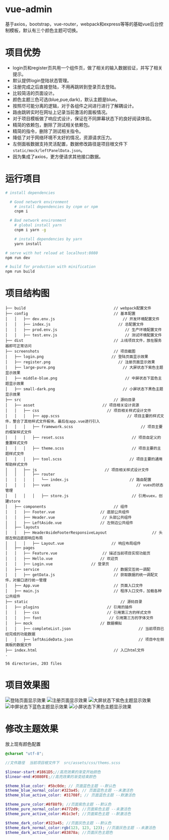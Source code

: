 # vue-admin

基于axios，bootstrap，vue-router，webpack和express等等的基础vue后台控制模板，默认有三个颜色主题可切换。

# 项目优势

- login页和register页共用一个组件页，做了相关的输入数据验证，并写了相关提示。
- 默认提供login登陆状态管理。
- 注册完成之后直接登陆，不用再跳转到登录页去登陆。
- 比较简洁的页面设计。
- 颜色主题三色可选(blue,pue,dark)，默认主题是blue。
- 按照尽可能分离的逻辑，对于各组件之间进行进行了解耦设计。
- 路由跳转实时在网址上记录当前激活的面板情况。
- 对于项目模板做了响应式设计，保证在不同屏幕状态下的良好阅读体验。
- 精简的依赖包，删除了测试相关依赖包。
- 精简的指令，删除了测试相关指令。
- 降低了对于网络环境不太好的情况，资源请求压力。
- 左侧面板数据支持灵活配置，数据修改路径是项目根文件下`static/mock/leftPanelData.json`。
- 因为集成了axios，更方便请求其他接口数据。

# 运行项目

``` bash
# install dependencies

  # Good network environment
    # install dependencies by cnpm or npm
    cnpm i

  # Bad network environment
    # global install yarn
    cnpm i yarn -g

    # install dependencies by yarn
    yarn install

# serve with hot reload at localhost:8080
npm run dev

# build for production with minification
npm run build

```

# 项目结构图

```text
├── build                                       // webpack配置文件
├── config                                      // 基本配置
│   │   ├── dev.env.js                              // 开发环境配置文件
│   │   ├── index.js                              // 总配置文件
│   │   ├── prod.env.js                              // 生产环境配置文件
│   │   ├── test.env.js                              // 测试环境配置文件
├── dist                                        // 上线项目文件，放在服务器即可正常访问
├── screenshots                                 // 项目截图
│   ├── login.png                              // 登陆页面显示效果
│   ├── register.png                              // 注册页面显示效果
│   ├── large-pure.png                              // 大屏状态下紫色主题显示效果
│   ├── middle-blue.png                              // 中屏状态下蓝色主题显示效果
│   ├── small-dark.png                              // 小屏状态下黑色主题显示效果
├── src                                         // 源码目录
│   ├── asset                              // 项目相关设计资源
│   │   ├── css                              // 项目相关样式设计文件
│   │   │   ├── app.scss                              // 项目主要的样式文件，整合了其他样式文件板块，最后在app.vue进行引入
│   │   │   ├── framework.scss                              // 项目主要的框架样式文件
│   │   │   ├── reset.scss                              // 项目自定义的重置样式文件
│   │   │   ├── theme.scss                              // 项目主要的主题样式文件
│   │   │   ├── tool.scss                              // 项目主要的通用帮助样式文件
│   │   ├── js                              // 项目相关样式设计文件
│   │   │   ├── router
│   │   │   │   └── index.js                           // 路由配置
│   │   │   ├── vuex                                      // vuex的状态管理
│   │   │   │   ├── store.js                            // 引用vuex，创建store
│   ├── components                              // 组件
│   │   ├── Footer.vue                    // 底部公共组件
│   │   ├── Header.vue                     // 头部公共组件
│   │   ├── LeftAside.vue                 // 左侧边公共组件
│   ├── layouts
│   │   ├── HeaderAsideFooterResponsiveLayout                    // 头部左侧边底部响应布局
│   │   │   ├── Layout.vue                     // 响应布局组件
│   ├── pages
│   │   ├── Feature.vue                    // 描述当前项目实现功能页
│   │   ├── Hello.vue                     // 欢迎页
│   │   ├── Login.vue                 // 登录页
│   ├── service                                 // 数据交互统一调配
│   │   ├── getData.js                          // 获取数据的统一调配文件，对接口进行统一管理
│   ├── App.vue                                 // 页面入口文件
│   ├── main.js                                 // 程序入口文件，加载各种公共组件
├── static                                         // 源码目录
│   ├── plugins                              // 引用的插件
│   │   ├── css                              // 引用第三方的样式文件
│   │   ├── font                              // 引用第三方的字体文件
│   ├── mock                              // 数据模拟
│   │   ├── completeList.json                              // 当前项目已经完成的功能数据
│   │   ├── leftAsideData.json                             // 项目中左侧面板的数据文件
├── index.html                                  // 入口html文件
.

56 directories, 203 files
```

# 项目效果图

![登陆页面显示效果](screenshots/login.png)
![注册页面显示效果](screenshots/register.png)
![大屏状态下紫色主题显示效果](screenshots/large-pure.png)
![中屏状态下蓝色主题显示效果](screenshots/middle-blue.png)
![小屏状态下黑色主题显示效果](screenshots/small-dark.png)

# 修改主题效果

放上现有颜色配置

```scss
@charset "utf-8";

//文件路径  当前项目根文件下  src/assets/css/thems.scss

$linear-start:#1861D5;//高亮效果的渐变开始颜色
$linear-end:#3080FE;//高亮效果的渐变结束颜色

$theme_blue_color: #5bc0de; // 页面蓝色主题 --默认色
$theme_blue_normal_color:#323a45; // 页面蓝色主题 --未激活色
$theme_blue_active_color: #31708f; // 页面蓝色主题 --默激活色

$theme_pure_color:#8f88f9; //页面紫色主题 --默认色
$theme_pure_normal_color:#4772d9; //页面紫色主题 --未激活色
$theme_pure_active_color:#b1c3ef; //页面紫色主题 --默激活色

$theme_dark_color:#323a45; //页面灰色主题 --默认色
$theme_dark_normal_color:rgb(123, 123, 123); //页面灰色主题 --未激活色
$theme_dark_active_color:#83878a; //页面灰色主题色
```
